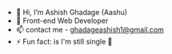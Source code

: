 - 👋 Hi, I’m Ashish Ghadage (Aashu)
- 👀 Front-end Web Developer
- 📫 contact me - ghadageashish1@gmail.com
- ⚡ Fun fact: is I'm still single 👀

<!---
AshishAashu0302/AshishAashu0302 is a ✨ special ✨ repository because its `README.md` (this file) appears on your GitHub profile.
You can click the Preview link to take a look at your changes.
--->
